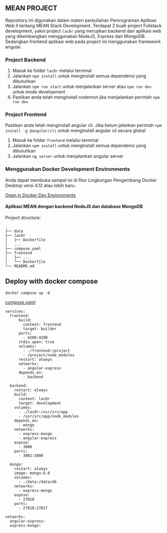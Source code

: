 ## MEAN PROJECT
Repository ini digunakan dalam materi perkuliahan Pemrograman Aplikasi Web II tentang MEAN Stack Development. Terdapat 2 buah project Fullstack development, yakni project ```lac8r``` yang merupkan backend dari aplikasi web yang dikembangkan menggunakan NodeJS, Express dan MongoDB.
Sedangkan frontend aplikasi web pada project ini menggunakan framework angular. 

### Project Backend
1. Masuk ke folder ```lac8r``` melalui terminal
2. Jalankan ```npm install``` untuk menginstall semua dependensi yang dibutuhkan
3. Jalankan ```npm run start``` untuk menjalankan server atau ``npm run dev`` untuk mode development
4. Pastikan anda telah menginstall nodemon jika menjalankan perintah ``npm run dev``

### Project Frontend
Pastikan anda telah menginstall angular cli. Jika belum jalankan perintah ``npm install -g @angular/cli`` untuk menginstall angular cli secara global
1. Masuk ke folder ```frontend``` melalui terminal
2. Jalankan ```npm install``` untuk menginstall semua dependensi yang dibutuhkan
3. Jalankan ``ng server`` untuk menjalankan angular server


### Menggunakan Docker Development Environments
Anda dapat membuka sampel ini di fitur Lingkungan Pengembang Docker Desktop versi 4.12 atau lebih baru.

[Open in Docker Dev Environments ](https://open.docker.com/dashboard/dev-envs?url=https://github.com/Web-Programming/express-project-nurrachmat)

#### Aplikasi MEAN dengan backend NodeJS dan database MongoDB
Project structure:
```
.
├── data
├── lac8r
│   ├── Dockerfile
│   ...
├── compose.yaml
├── frontend
│   ├── ...
│   └── Dockerfile
└── README.md
```

## Deploy with docker compose
```
docker compose up -d
```


[_compose.yaml_](compose.yaml)
```
services:
  frontend:
      build:
        context: frontend
        target: builder
      ports:
        - 4200:4200
      stdin_open: true
      volumes:
        - ./frontend:/project
        - /project/node_modules
      restart: always
      networks:
        - angular-express
      depends_on:
        - backend
        
  backend:
    restart: always
    build:
      context: lac8r
      target: development
    volumes:
      - ./lac8r:/usr/src/app
      - /usr/src/app/node_modules
    depends_on:
      - mongo
    networks:
      - express-mongo
      - angular-express
    expose: 
      - 3000
    ports:
      - 3002:3000

  mongo:
    restart: always
    image: mongo:6.0
    volumes:
      - ./data:/data/db
    networks:
      - express-mongo
    expose:
      - 27018
    ports:
      - 27018:27017
      
networks:
  angular-express:
  express-mongo:
```